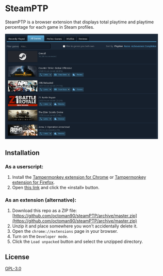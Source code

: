# SteamPTP

SteamPTP is a browser extension that displays total playtime and playtime percentage for each game in Steam profiles.

![](screencap.png)

## Installation
### As a userscript:
1. Install the [Tampermonkey extension for Chrome](https://chrome.google.com/webstore/detail/tampermonkey/dhdgffkkebhmkfjojejmpbldmpobfkfo) or [Tampermonkey extension for Firefox](https://addons.mozilla.org/en-US/firefox/addon/tampermonkey).
2. Open [this link](https://raw.githubusercontent.com/octoman90/SteamPTP/master/index.user.js) and click the «install» button.

### As an extension (alternative):
1. Download this repo as a ZIP file: [https://github.com/octoman90/steamPTP/archive/master.zip](https://github.com/octoman90/steamPTP/archive/master.zip)
2. Unzip it and place somewhere you won't accidentally delete it.
3. Open the `chrome://extensions` page in your browser.
4. Turn on the `Developer mode`.
5. Click the `Load unpacked` button and select the unzipped directory.

## License
[GPL-3.0](LICENSE)

